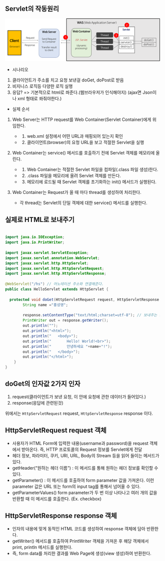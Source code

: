 ## Servlet의 작동원리

![](img/Servlet.png)

- 시나리오

1. 클라이언트가 주소를 치고 요청 보낸걸 doGet, doPost로 받음
2. 비지니스 로직등 다양한 로직 실행
3. 응답? => 기본적으로 html로 쏴준다.(웹브라우저가 인식해야지) (ajax면 Json이나 xml 형태로 쏴줘야한다.)

- 실제 순서

1. Web Server는 HTTP request를 Web Container(Servlet Container)에게 위임한다.

   - 1. web.xml 설정에서 어떤 URL과 매핑되어 있는지 확인

   - 2. 클라이언트(browser)의 요청 URL을 보고 적절한 Servlet을 실행

2. Web Container는 service() 메서드를 호출하기 전에 Servlet 객체를 메모리에 올린다.

   - 1. Web Container는 적절한 Servlet 파일을 컴파일(.class 파일 생성)한다.

   - 2. .class 파일을 메모리에 올려 Servlet 객체를 만든다.

   - 3. 메모리에 로드될 때 Servlet 객체를 초기화하는 init() 메서드가 실행된다.

3. Web Container는 Request가 올 때 마다 thread를 생성하여 처리한다.

   - 각 thread는 Servlet의 단일 객체에 대한 service() 메서드를 실행한다.

## 실제로 HTML로 보내주기

```java

import java.io.IOException;
import java.io.PrintWriter;

import javax.servlet.ServletException;
import javax.servlet.annotation.WebServlet;
import javax.servlet.http.HttpServlet;
import javax.servlet.http.HttpServletRequest;
import javax.servlet.http.HttpServletResponse;

@WebServlet("/hs") // 어노테이션 주소와 연결해준다.
public class HelloServlet extends HttpServlet {

  protected void doGet(HttpServletRequest request, HttpServletResponse response) throws   ServletException, IOException {
		String name ="홍성영";

		response.setContentType("text/html;charset=utf-8"); // 보내주는 문자열의 인코딩을 설정해줘야한다. 설정은 Writer보다 앞에 있어야함
		PrintWriter out = response.getWriter();
		out.println("");
		out.println("<html>");
		out.println("	<body>");
		out.println("		Hello! World!<br>");
		out.println("		안녕하세요 "+name+"!");
		out.println("	</body>");
		out.println("</html>");
	}
}
```

## doGet의 인자값 2가지 인자

1. request(클라이언트가 보낸 요청, 이 안에 요청에 관한 데이터가 들어있다.)
2. response(응답에 관련된것)

위에서는 `HttpServletRequest` request, `HttpServletResponse` response 이다.

## HttpServletRequest request 객체

- 사용자가 HTML Form에 입력한 내용(username과 password)을 request 객체에서 받아온다.
  즉, HTTP 프로토콜의 Request 정보를 Servlet에게 전달
- 헤더 정보, 파라미터, 쿠키, URI, URL, Body의 Stream 등을 읽어 들이는 메서드가 있다.
- getHeader(“원하는 헤더 이름”) : 이 메서드를 통해 원하는 헤더 정보를 확인할 수 있다.
- getParameter() : 이 메서드를 호출하여 form parameter 값을 가져온다.
  이런 parameter 값은 URL 또는 form의 input tag를 통해서 넘어올 수 있다.
- getParameterValues()
  form parameter가 두 번 이상 나타나고 여러 개의 값을 반환할 때 이 메서드를 호출한다. (Ex. checkbox)

## HttpServletResponse response 객체

- 인자의 내용에 맞게 동적인 HTML 코드를 생성하여 response 객체에 담아 반환한다.
- getWriter() 메서드를 호출하여 PrintWriter 객체을 가져온 후 해당 객체에서 print, println 메서드를 실행한다.
- 즉, form data를 처리한 결과를 Web Page에 생성(view 생성)하여 반환한다.
